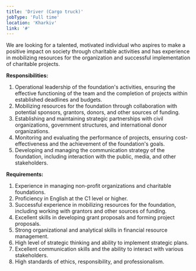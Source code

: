 ```yaml
---
title: 'Driver (Cargo truck)'
jobType: 'Full time'
location: 'Kharkiv'
link: '#'
---
```


We are looking for a talented, motivated individual who aspires to make a positive impact on society through charitable activities and has experience in mobilizing resources for the organization and successful implementation of charitable projects.

**Responsibilities:** 
1. Operational leadership of the foundation's activities, ensuring the effective functioning of the team and the completion of projects within established deadlines and budgets. 
2. Mobilizing resources for the foundation through collaboration with potential sponsors, grantors, donors, and other sources of funding. 
3. Establishing and maintaining strategic partnerships with civil organizations, government structures, and international donor organizations. 
4. Monitoring and evaluating the performance of projects, ensuring cost-effectiveness and the achievement of the foundation's goals. 
5. Developing and managing the communication strategy of the foundation, including interaction with the public, media, and other stakeholders.

**Requirements:** 
1. Experience in managing non-profit organizations and charitable foundations. 
2. Proficiency in English at the C1 level or higher. 
3. Successful experience in mobilizing resources for the foundation, including working with grantors and other sources of funding. 
4. Excellent skills in developing grant proposals and forming project proposals. 
5. Strong organizational and analytical skills in financial resource management. 
6. High level of strategic thinking and ability to implement strategic plans. 
7. Excellent communication skills and the ability to interact with various stakeholders. 
8. High standards of ethics, responsibility, and professionalism.
